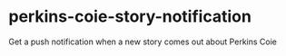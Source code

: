 # perkins-coie-story-notification
Get a push notification when a new story comes out about Perkins Coie 

